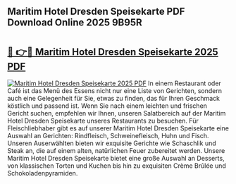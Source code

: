 ## Maritim Hotel Dresden Speisekarte PDF Download Online 2025 9B95R

# <h2><a href="http://gc9jrqw.nevu.top/?p=Maritim+Hotel+Dresden+Speisekarte">🔗 👉🔴 Maritim Hotel Dresden Speisekarte 2025 PDF</a></h2>

[![Maritim Hotel Dresden Speisekarte 2025 PDF](https://i.imgur.com/dBaPXMq.png)](http://gc9jrqw.nevu.top/?p=Maritim+Hotel+Dresden+Speisekarte)
In einem Restaurant oder Café ist das Menü des Essens nicht nur eine Liste von Gerichten, sondern auch eine Gelegenheit für Sie, etwas zu finden, das für Ihren Geschmack köstlich und passend ist. Wenn Sie nach einem leichten und frischen Gericht suchen, empfehlen wir Ihnen, unseren Salatbereich auf der Maritim Hotel Dresden Speisekarte unseres Restaurants zu besuchen. Für Fleischliebhaber gibt es auf unserer Maritim Hotel Dresden Speisekarte eine Auswahl an Gerichten: Rindfleisch, Schweinefleisch, Huhn und Fisch. Unseren Auserwählten bieten wir exquisite Gerichte wie Schaschlik und Steak an, die auf einem alten, natürlichen Feuer zubereitet werden. Unsere Maritim Hotel Dresden Speisekarte bietet eine große Auswahl an Desserts, von klassischen Torten und Kuchen bis hin zu exquisiten Crème Brûlée und Schokoladenpyramiden.
